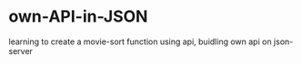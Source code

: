# own-API-in-JSON
learning to create a movie-sort function using api, buidling own api on json-server
